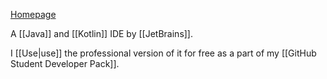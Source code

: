[Homepage](https://jetbrains.com/idea)

A [[Java]] and [[Kotlin]] IDE by [[JetBrains]].

I [[Use|use]] the professional version of it for free as a part of my [[GitHub Student Developer Pack]].
